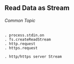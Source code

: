 
## Read Data as Stream

###### Common Topic

	. process.stdin.on
	. fs.createReadStream
	. http.request
	. https.request

	. http/https server Stream
